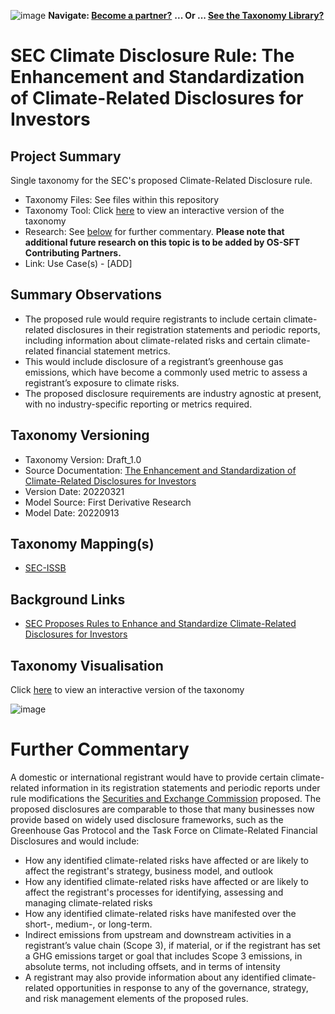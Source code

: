 ![image](https://user-images.githubusercontent.com/112073913/188821900-0c411acf-fbdd-4163-adc9-3ba4e2be78df.png)
**Navigate: [Become a partner?](https://github.com/OS-SFT/06-COLLABORATORS-PARTNERS)**
**... Or ... [See the Taxonomy Library?](https://github.com/orgs/OS-SFT/projects/2)**

# SEC Climate Disclosure Rule: The Enhancement and Standardization of Climate-Related Disclosures for Investors

## Project Summary

Single taxonomy for the SEC's proposed Climate-Related Disclosure rule.
- Taxonomy Files: See files within this repository
- Taxonomy Tool: Click [here](https://os-sft.solidatus.com/viewer/share/y18O32nkhT8KTGfxmvDVjYDrBaZZth4Z) to view an interactive version of the taxonomy
- Research: See [below](https://github.com/OS-SFT/Taxonomy-Mappings-Library/tree/main/Single%20Taxonomies/SEC%20-%20Climate%20Disclosure%20Rule#further-commentary) for further commentary. **Please note that additional future research on this topic is to be added by OS-SFT Contributing Partners.**
- Link: Use Case(s) - [ADD]

## Summary Observations

- The proposed rule would require registrants to include certain climate-related disclosures in their registration statements and periodic reports, including information about climate-related risks and certain climate-related financial statement metrics. 
- This would include disclosure of a registrant’s greenhouse gas emissions, which have become a commonly used metric to assess a registrant’s exposure to climate risks.
- The proposed disclosure requirements are industry agnostic at present, with no industry-specific reporting or metrics required.

## Taxonomy Versioning

- Taxonomy Version: Draft_1.0
- Source Documentation: [The Enhancement and Standardization of Climate-Related Disclosures for Investors](https://www.sec.gov/rules/proposed/2022/33-11042.pdf)
- Version Date: 20220321
- Model Source: First Derivative Research
- Model Date: 20220913

## Taxonomy Mapping(s)

- [SEC-ISSB](https://github.com/OS-SFT/Taxonomy-Mappings-Library/tree/main/Taxonomy%20Mappings%20-%20Double/ISSB%20-%20SEC)

## Background Links

- [SEC Proposes Rules to Enhance and Standardize Climate-Related Disclosures for Investors](https://www.sec.gov/news/press-release/2022-46)

## Taxonomy Visualisation

Click [here](https://os-sft.solidatus.com/viewer/share/y18O32nkhT8KTGfxmvDVjYDrBaZZth4Z) to view an interactive version of the taxonomy

![image](https://github.com/OS-SFT/Taxonomy-Mappings-Library/assets/112079442/0e5d3cf2-61e7-4716-bef2-2826c16fbcb4)

# Further Commentary

A domestic or international registrant would have to provide certain climate-related information in its registration statements and periodic reports under rule modifications the [Securities and Exchange Commission](https://www.sec.gov/rules/proposed/2022/33-11042.pdf) proposed. The proposed disclosures are comparable to those that many businesses now provide based on widely used disclosure frameworks, such as the Greenhouse Gas Protocol and the Task Force on Climate-Related Financial Disclosures and would include:
* How any identified climate-related risks have affected or are likely to affect the registrant's strategy, business model, and outlook
* How any identified climate-related risks have affected or are likely to affect the registrant's processes for identifying, assessing and managing climate-related risks 
* How any identified climate-related risks have manifested over the short-, medium-, or long-term.
* Indirect emissions from upstream and downstream activities in a registrant’s value chain (Scope 3), if material, or if the registrant has set a GHG emissions target or goal that includes Scope 3 emissions, in absolute terms, not including offsets, and in terms of intensity
* A registrant may also provide information about any identified climate-related opportunities in response to any of the governance, strategy, and risk management elements of the proposed rules.


